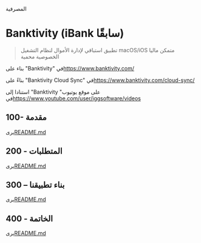 المصرفية

# Banktivity (iBank سابقًا)

> تطبيق استباقي لإدارة الأموال لنظام التشغيل macOS/iOS
> متمكن ماليا
> الخصوصية محمية

بناء على "Banktivity" في<https://www.banktivity.com/>

بناءً على "Banktivity Cloud Sync" في<https://www.banktivity.com/cloud-sync/>

استنادا إلى "Banktivity على موقع يوتيوب" في<https://www.youtube.com/user/iggsoftware/videos>

## 100- مقدمة

يرى[README.md](./100/README.md)

## 200 - المتطلبات

يرى[README.md](./200/README.md)

## 300 – بناء تطبيقنا

يرى[README.md](./300/README.md)

## 400 - الخاتمة

يرى[README.md](./400/README.md)
